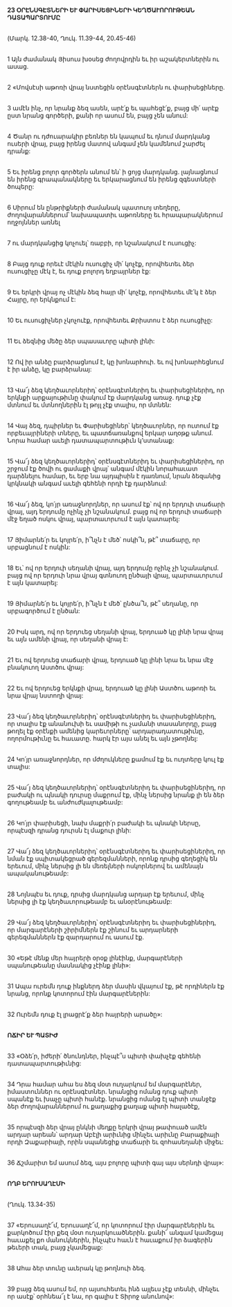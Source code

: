 **23 ՕՐԷՆՍԳԷՏՆԵՐԻ ԵՒ ՓԱՐԻՍԵՑԻՆԵՐԻ ԿԵՂԾԱՒՈՐՈՒԹԵԱՆ ԴԱՏԱՊԱՐՏՈՒՄԸ**

\
(Մարկ. 12.38-40, Ղուկ. 11.39-44, 20.45-46)

\
1 Այն ժամանակ Յիսուս խօսեց ժողովրդին եւ իր աշակերտներին ու ասաց.

\
2 «Մովսէսի աթոռի վրայ նստեցին օրէնսգէտներն ու փարիսեցիները.

\
3 ամէն ինչ, որ նրանք ձեզ ասեն, արէ՛ք եւ պահեցէ՛ք, բայց մի՛ արէք ըստ նրանց գործերի, քանի որ ասում են, բայց չեն անում:

\
4 Ծանր ու դժուարակիր բեռներ են կապում եւ դնում մարդկանց ուսերի վրայ, բայց իրենց մատով անգամ չեն կամենում շարժել դրանք:

\
5 Եւ իրենց բոլոր գործերն անում են՝ ի ցոյց մարդկանց. լայնացնում են իրենց գրապանակները եւ երկարացնում են իրենց զգեստների ծոպերը:

\
6 Սիրում են ընթրիքների ժամանակ պատուոյ տեղերը, ժողովարաններում՝ նախապատիւ աթոռները եւ հրապարակներում ողջոյններ առնել

\
7 ու մարդկանցից կոչուել՝ ռաբբի, որ նշանակում է ուսուցիչ:

\
8 Բայց դուք որեւէ մէկին ուսուցիչ մի՛ կոչէք, որովհետեւ ձեր ուսուցիչը մէկ է, եւ դուք բոլորդ եղբայրներ էք:

\
9 Եւ երկրի վրայ ոչ մէկին ձեզ հայր մի՛ կոչէք, որովհետեւ մէ՛կ է ձեր Հայրը, որ երկնքում է:

\
10 Եւ ուսուցիչներ չկոչուէք, որովհետեւ Քրիստոս է ձեր ուսուցիչը:

\
11 Եւ ձեզնից մեծը ձեր սպասաւորը պիտի լինի:

\
12 Ով իր անձը բարձրացնում է, կը խոնարհուի. եւ ով խոնարհեցնում է իր անձը, կը բարձրանայ:

\
13 Վա՜յ ձեզ կեղծաւորներիդ՝ օրէնսգէտներիդ եւ փարիսեցիներիդ, որ երկնքի արքայութիւնը փակում էք մարդկանց առաջ. դուք չէք մտնում եւ մտնողներին էլ թոյլ չէք տալիս, որ մտնեն:

\
14 Վայ ձեզ, դպիրներ եւ Փարիսեցիներ՝ կեղծաւորներ, որ ուտում էք որբեւայրիների տները, եւ պատճառանքով երկար աղօթք անում. Նորա համար աւելի դատապարտութիւն կ’ստանաք:

\
15 Վա՜յ ձեզ կեղծաւորներիդ՝ օրէնսգէտներիդ եւ փարիսեցիներիդ, որ շրջում էք ծովի ու ցամաքի վրայ՝ անգամ մէկին նորահաւատ դարձնելու համար, եւ երբ նա այդպիսին է դառնում, նրան ձեզանից կրկնակի անգամ աւելի գեհենի որդի էք դարձնում:

\
16 Վա՜յ ձեզ, կո՛յր առաջնորդներ, որ ասում էք՝ ով որ երդուի տաճարի վրայ, այդ երդումը ոչինչ չի նշանակում. բայց ով որ երդուի տաճարի մէջ եղած ոսկու վրայ, պարտաւորւում է այն կատարել:

\
17 Յիմարնե՛ր եւ կոյրե՛ր, ի՞նչն է մեծ՝ ոսկի՞ն, թէ՞ տաճարը, որ սրբացնում է ոսկին:

\
18 Եւ՝ ով որ երդուի սեղանի վրայ, այդ երդումը ոչինչ չի նշանակում. բայց ով որ երդուի նրա վրայ գտնուող ընծայի վրայ, պարտաւորւում է այն կատարել:

\
19 Յիմարնե՛ր եւ կոյրե՛ր, ի՞նչն է մեծ՝ ընծա՞ն, թէ՞ սեղանը, որ սրբագործում է ընծան:

\
20 Իսկ արդ, ով որ երդուեց սեղանի վրայ, երդուած կը լինի նրա վրայ եւ այն ամենի վրայ, որ սեղանի վրայ է:

\
21 Եւ ով երդուեց տաճարի վրայ, երդուած կը լինի նրա եւ նրա մէջ բնակուող Աստծու վրայ:

\
22 Եւ ով երդուեց երկնքի վրայ, երդուած կը լինի Աստծու աթոռի եւ նրա վրայ նստողի վրայ:

\
23 Վա՜յ ձեզ կեղծաւորներիդ՝ օրէնսգէտներիդ եւ փարիսեցիներիդ, որ տալիս էք անանուխի եւ սամիթի ու չամանի տասանորդը, բայց թողել էք օրէնքի ամենից կարեւորները՝ արդարադատութիւնը, ողորմութիւնը եւ հաւատը. հարկ էր այս անել եւ այն չթողնել:

\
24 Կո՛յր առաջնորդներ, որ մժղուկները քամում էք եւ ուղտերը կուլ էք տալիս:

\
25 Վա՜յ ձեզ կեղծաւորներիդ՝ օրէնսգէտներիդ եւ փարիսեցիներիդ, որ բաժակի ու պնակի դուրսը մաքրում էք, մինչ ներսից նրանք լի են ձեր գողութեամբ եւ անժուժկալութեամբ:

\
26 Կո՛յր փարիսեցի, նախ մաքրի՛ր բաժակի եւ պնակի ներսը, որպէսզի դրանց դուրսն էլ մաքուր լինի:

\
27 Վա՜յ ձեզ կեղծաւորներիդ՝ օրէնսգէտներիդ եւ փարիսեցիներիդ, որ նման էք սպիտակեցրած գերեզմանների, որոնք դրսից գեղեցիկ են երեւում, մինչ ներսից լի են մեռելների ոսկորներով եւ ամենայն ապականութեամբ:

\
28 Նոյնպէս եւ դուք, դրսից մարդկանց արդար էք երեւում, մինչ ներսից լի էք կեղծաւորութեամբ եւ անօրէնութեամբ:

\
29 Վա՜յ ձեզ կեղծաւորներիդ՝ օրէնսգէտներիդ եւ փարիսեցիներիդ, որ մարգարէների շիրիմներն էք շինում եւ արդարների գերեզմաններն էք զարդարում ու ասում էք.

\
30 «Եթէ մենք մեր հայրերի օրօք լինէինք, մարգարէների սպանութեանը մասնակից չէինք լինի»:

\
31 Ապա ուրեմն դուք ինքներդ ձեր մասին վկայում էք, թէ որդիներն էք նրանց, որոնք կոտորում էին մարգարէներին:

\
32 Ուրեմն դուք էլ լրացրէ՛ք ձեր հայրերի արածը»:

\
**ՈՃԻՐ ԵՒ ՊԱՏԻԺ**

\
33 «Օձե՛ր, իժերի՛ ծնունդներ, ինչպէ՞ս պիտի փախչէք գեհենի դատապարտութիւնից:

\
34 Դրա համար ահա ես ձեզ մօտ ուղարկում եմ մարգարէներ, իմաստուններ ու օրէնսգէտներ. նրանցից ոմանց դուք պիտի սպանէք եւ խաչը պիտի հանէք. նրանցից ոմանց էլ պիտի տանջէք ձեր ժողովարաններում ու քաղաքից քաղաք պիտի հալածէք,

\
35 որպէսզի ձեր վրայ ընկնի մեղքը երկրի վրայ թափուած ամէն արդար արեան՝ արդար Աբէլի արիւնից մինչեւ արիւնը Բարաքիայի որդի Զաքարիայի, որին սպանեցիք տաճարի եւ զոհասեղանի միջեւ:

\
36 Ճշմարիտ եմ ասում ձեզ, այս բոլորը պիտի գայ այս սերնդի վրայ»:

\
**ՈՂԲ ԵՐՈՒՍԱՂԷՄԻ**

\
(Ղուկ. 13.34-35)

\
37 «Երուսաղէ՜մ, Երուսաղէ՜մ, որ կոտորում էիր մարգարէներին եւ քարկոծում էիր քեզ մօտ ուղարկուածներին. քանի՜ անգամ կամեցայ հաւաքել քո մանուկներին, ինչպէս հաւն է հաւաքում իր ձագերին թեւերի տակ, բայց չկամեցաք:

\
38 Ահա ձեր տունը աւերակ կը թողնուի ձեզ.

\
39 բայց ձեզ ասում եմ, որ այսուհետեւ ինձ այլեւս չէք տեսնի, մինչեւ որ ասէք՝ օրհնեա՜լ է նա, որ գալիս է Տիրոջ անունով»:
